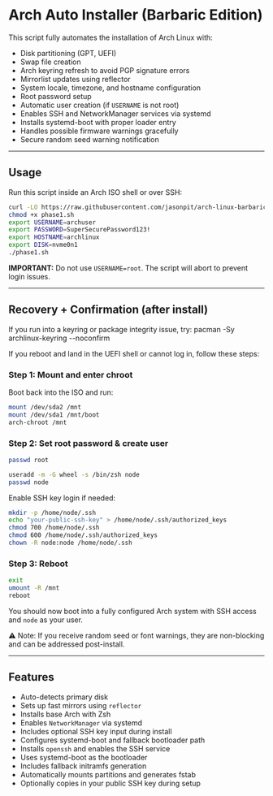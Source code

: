 

# Arch Auto Installer (Barbaric Edition)

This script fully automates the installation of Arch Linux with:

- Disk partitioning (GPT, UEFI)
- Swap file creation
- Arch keyring refresh to avoid PGP signature errors
- Mirrorlist updates using reflector
- System locale, timezone, and hostname configuration
- Root password setup
- Automatic user creation (if `USERNAME` is not root)
- Enables SSH and NetworkManager services via systemd
- Installs systemd-boot with proper loader entry
- Handles possible firmware warnings gracefully
- Secure random seed warning notification

---

## Usage

Run this script inside an Arch ISO shell or over SSH:

```bash
curl -LO https://raw.githubusercontent.com/jasonpit/arch-linux-barbaric-quick-install/master/phase1.sh
chmod +x phase1.sh
export USERNAME=archuser
export PASSWORD=SuperSecurePassword123!
export HOSTNAME=archlinux
export DISK=nvme0n1
./phase1.sh
```

**IMPORTANT:** Do not use `USERNAME=root`. The script will abort to prevent login issues.

---

## Recovery + Confirmation (after install)

If you run into a keyring or package integrity issue, try:
pacman -Sy archlinux-keyring --noconfirm

If you reboot and land in the UEFI shell or cannot log in, follow these steps:

### Step 1: Mount and enter chroot
Boot back into the ISO and run:

```bash
mount /dev/sda2 /mnt
mount /dev/sda1 /mnt/boot
arch-chroot /mnt
```

### Step 2: Set root password & create user

```bash
passwd root

useradd -m -G wheel -s /bin/zsh node
passwd node
```

Enable SSH key login if needed:

```bash
mkdir -p /home/node/.ssh
echo "your-public-ssh-key" > /home/node/.ssh/authorized_keys
chmod 700 /home/node/.ssh
chmod 600 /home/node/.ssh/authorized_keys
chown -R node:node /home/node/.ssh
```

### Step 3: Reboot

```bash
exit
umount -R /mnt
reboot
```

You should now boot into a fully configured Arch system with SSH access and `node` as your user.

⚠️ Note: If you receive random seed or font warnings, they are non-blocking and can be addressed post-install.

---

## Features

- Auto-detects primary disk
- Sets up fast mirrors using `reflector`
- Installs base Arch with Zsh
- Enables `NetworkManager` via systemd
- Includes optional SSH key input during install
- Configures systemd-boot and fallback bootloader path
- Installs `openssh` and enables the SSH service
- Uses systemd-boot as the bootloader
- Includes fallback initramfs generation
- Automatically mounts partitions and generates fstab
- Optionally copies in your public SSH key during setup